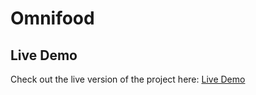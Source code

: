 # Omnifood

## Live Demo

Check out the live version of the project here: [Live Demo](https://oudom-phoem.github.io/omnifood/)
